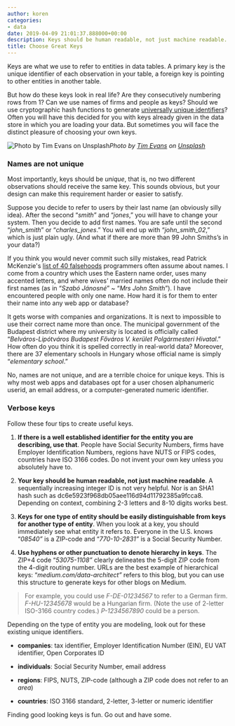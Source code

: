 ```yaml
---
author: koren
categories:
- data
date: 2019-04-09 21:01:37.888000+00:00
description: Keys should be human readable, not just machine readable.
title: Choose Great Keys
---
```

Keys are what we use to refer to entities in data tables. A primary key is the unique identifier of each observation in your table, a foreign key is pointing to other entities in another table.

But how do these keys look in real life? Are they consecutively numbering rows from 1? Can we use names of firms and people as keys? Should we use cryptographic hash functions to generate [universally unique identifiers](https://en.wikipedia.org/wiki/Universally_unique_identifier)? Often you will have this decided for you with keys already given in the data store in which you are loading your data. But sometimes you will face the distinct pleasure of choosing your own keys.

![Photo by [Tim Evans](https://unsplash.com/@tjevans?utm_source=medium&utm_medium=referral) on [Unsplash](https://unsplash.com?utm_source=medium&utm_medium=referral)](https://cdn-images-1.medium.com/max/9478/0*_VYwP0-zFPcTmacT)*Photo by [Tim Evans](https://unsplash.com/@tjevans?utm_source=medium&utm_medium=referral) on [Unsplash](https://unsplash.com?utm_source=medium&utm_medium=referral)*

### Names are not unique

Most importantly, keys should be *unique*, that is, no two different observations should receive the same key. This sounds obvious, but your design can make this requirement harder or easier to satisfy.

Suppose you decide to refer to users by their last name (an obviously silly idea). After the second “*smith*” and “*jones*,” you will have to change your system. Then you decide to add first names. You are safe until the second “*john_smith*” or “*charles_jones*.” You will end up with “*john_smith_02*,” which is just plain ugly. (And what if there are more than 99 John Smiths’s in your data?)

If you think you would never commit such silly mistakes, read Patrick McKenzie's [list of 40 falsehoods](https://www.kalzumeus.com/2010/06/17/falsehoods-programmers-believe-about-names/) programmers often assume about names. I come from a country which uses the Eastern name order, uses many accented letters, and where wives’ married names often do not include their first names (as in “*Szabó Jánosné*” ~ “*Mrs John Smith*”). I have encountered people with only one name. How hard it is for them to enter their name into any web app or database?

It gets worse with companies and organizations. It is next to impossible to use their correct name more than once. The municipal government of the Budapest district where my university is located is officially called “*Belváros-Lipótváros Budapest Főváros V. kerület Polgármesteri Hivatal*.” How often do you think it is spelled correctly in real-world data? Moreover, there are 37 elementary schools in Hungary whose official name is simply “*elementary school*.”

No, names are not unique, and are a terrible choice for unique keys. This is why most web apps and databases opt for a user chosen alphanumeric userid, an email address, or a computer-generated numeric identifier.

### Verbose keys

Follow these four tips to create useful keys.

1. **If there is a well established identifier for the entity you are describing, use that**. People have Social Security Numbers, firms have Employer Identification Numbers, regions have NUTS or FIPS codes, countries have ISO 3166 codes. Do not invent your own key unless you absolutely have to.

1. **Your key should be human readable, not just machine readable**. A sequentially increasing integer ID is not very helpful. Nor is an SHA1 hash such as dc6e5923f968db05aee116d94d11792385a9fcca8. Depending on context, combining 2-3 letters and 8-10 digits works best.

1. **Keys for one type of entity should be easily distinguishable from keys for another type of entity**. When you look at a key, you should immediately see what entity it refers to. Everyone in the U.S. knows “*08540”* is a ZIP-code and “*770-10-2831”* is a Social Security Number.

1. **Use hyphens or other punctuation to denote hierarchy in keys**. The ZIP+4 code “*53075-1108”* clearly delineates the 5-digit ZIP code from the 4-digit routing number. URLs are the best example of hierarchical keys: “*medium.com/data-architect”* refers to this blog, but you can use this structure to generate keys for other blogs on Medium.
> For example, you could use *F-DE-01234567* to refer to a German firm. *F-HU-12345678* would be a Hungarian firm. (Note the use of 2-letter ISO-3166 country codes.) *P-1234567890* could be a person.

Depending on the type of entity you are modeling, look out for these existing unique identifiers.

* **companies**: tax identifier, Employer Identification Number (EIN), EU VAT identifier, Open Corporates ID

* **individuals**: Social Security Number, email address

* **regions**: FIPS, NUTS, ZIP-code (although a ZIP code does not refer to an *area*)

* **countries**: ISO 3166 standard, 2-letter, 3-letter or numeric identifier

Finding good looking keys is fun. Go out and have some.
